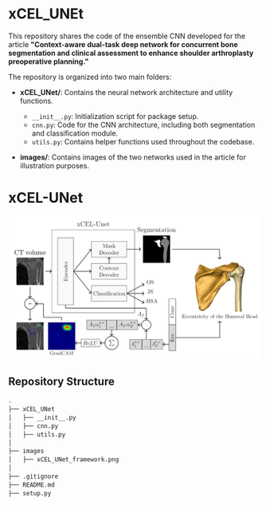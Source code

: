 # xCEL_UNEt

This repository shares the code of the ensemble CNN developed for the article **"Context-aware dual-task deep network for concurrent
bone segmentation and clinical assessment to enhance shoulder arthroplasty preoperative planning."**

The repository is organized into two main folders:

- **xCEL_UNet/**: Contains the neural network architecture and utility functions.
  - `__init__.py`: Initialization script for package setup.
  - `cnn.py`: Code for the CNN architecture, including both segmentation and classification module.
  - `utils.py`: Contains helper functions used throughout the codebase.
  
- **images/**: Contains images of the two networks used in the article for illustration purposes.

# xCEL-UNet


![xCEL-UNet architecture](images/xCEL_UNET_framework.png)

## Repository Structure

```bash
.
├── xCEL_UNet
│   ├── __init__.py
│   ├── cnn.py
│   ├── utils.py
│
├── images
│   ├── xCEL_UNet_framework.png
│
├── .gitignore
├── README.md
├── setup.py
    

 
